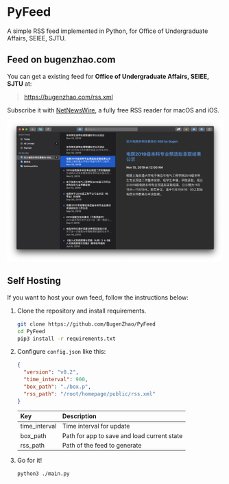 # PyFeed
A simple RSS feed implemented in Python, for Office of Undergraduate Affairs, SEIEE, SJTU.

## Feed on bugenzhao.com

You can get a existing feed for **Office of Undergraduate Affairs, SEIEE, SJTU** at:

> https://bugenzhao.com/rss.xml

Subscribe it with [NetNewsWire](https://ranchero.com/netnewswire/), a fully free RSS reader for macOS and iOS.

![Screenshot](img/screenshot.png)

## Self Hosting

If you want to host your own feed, follow the instructions below:

1. Clone the repository and install requirements.

   ```bash
   git clone https://github.com/BugenZhao/PyFeed
   cd PyFeed
   pip3 install -r requirements.txt
   ```

2. Configure `config.json` like this:

   ```json
   {
     "version": "v0.2",
     "time_interval": 900,  
     "box_path": "./box.p",
     "rss_path": "/root/homepage/public/rss.xml"
   }
   ```

   | Key           | Description                                 |
   | ------------- | ------------------------------------------- |
   | time_interval | Time interval for update                    |
   | box_path      | Path for app to save and load current state |
   | rss_path      | Path of the feed to generate                |

3. Go for it!

   ```bash
   python3 ./main.py
   ```


